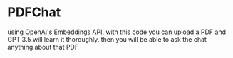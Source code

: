 # PDFChat

using OpenAi's Embeddings API,
with this code you can upload a PDF and GPT 3.5 will learn it thoroughly.
then you will be able to ask the chat anything about that PDF
